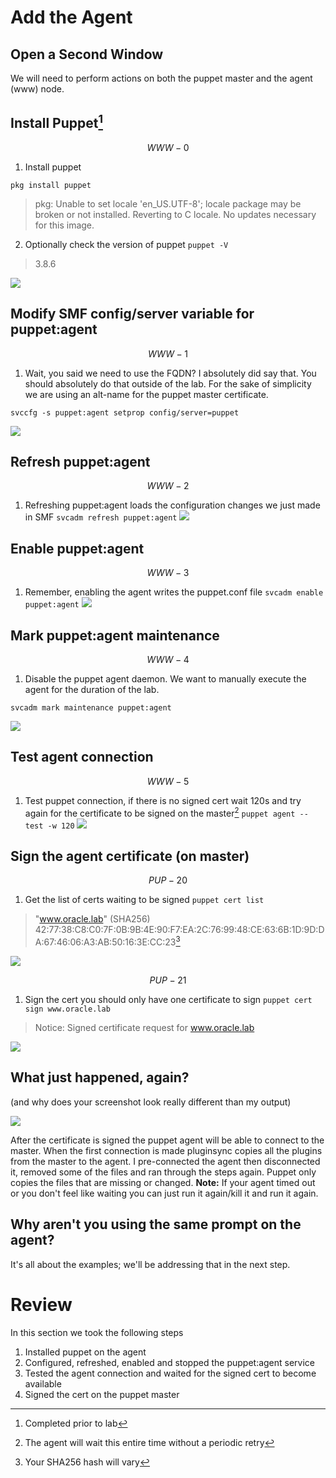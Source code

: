 # Add the Agent

## Open a Second Window

We will need to perform actions on both the puppet master and the agent \(www\) node.

## Install Puppet[^1]


$$
WWW-0
$$


1. Install puppet

  `pkg install puppet`

  > pkg: Unable to set locale 'en\_US.UTF-8'; locale package may be broken or
  > not installed.  Reverting to C locale.
  > No updates necessary for this image.

2. Optionally check the version of puppet
  `puppet -V`

  > 3.8.6

  ![](/images/ADD01-WWW-000-install-puppet.png)


## Modify SMF config\/server variable for puppet:agent


$$
WWW-1
$$


1. Wait, you said we need to use the FQDN?  I absolutely did say that. You should absolutely do that outside of the lab. For the sake of simplicity we are using an alt-name for the puppet master certificate.

  `svccfg -s puppet:agent setprop config/server=puppet`

  ![](/images/ADD01-WWW-001-svccfg.png)


## Refresh puppet:agent


$$
WWW-2
$$


1. Refreshing puppet:agent loads the configuration changes we just made in SMF
  `svcadm refresh puppet:agent`
  ![](/images/ADD01-WWW-002-svcadm-refresh.png)

## Enable puppet:agent


$$
WWW-3
$$


1. Remember, enabling the agent writes the puppet.conf file
  `svcadm enable puppet:agent`
  ![](/images/ADD01-WWW-003-svcadm-enable.png)

## Mark puppet:agent maintenance


$$
WWW-4
$$


1. Disable the puppet agent daemon. We want to manually execute the agent for the duration of the lab.

  `svcadm mark maintenance puppet:agent`

  ![](/images/ADD01-WWW-004-svcadm-mark.png)


## Test agent connection


$$
WWW-5
$$


1. Test puppet connection, if there is no signed cert wait 120s and try again for the certificate to be signed on the master[^3]
  `puppet agent --test -w 120`
  ![](/images/ADD01-WWW-005.0-puppet-agent.png)

## Sign the agent certificate \(on master\)


$$
PUP-20
$$


1. Get the list of certs waiting to be signed
  `puppet cert list`

  > "www.oracle.lab" \(SHA256\) 42:77:38:C8:C0:7F:0B:9B:4E:90:F7:EA:2C:76:99:48:CE:63:6B:1D:9D:DA:67:46:06:A3:AB:50:16:3E:CC:23[^2]


![](/images/ADD01-PUP-020-cert-list.png)


$$
PUP-21
$$


1. Sign the cert you should only have one certificate to sign
  `puppet cert sign www.oracle.lab`

  > Notice: Signed certificate request for www.oracle.lab


![](/images/ADD01-PUP-021-cert-sign.png)

## What just happened, again?

\(and why does your screenshot look really different than my output\)

![](/images/ADD01-WWW-005.1-pluginsync.png)

After the certificate is signed the puppet agent will be able to connect to the master. When the first connection is made pluginsync copies all the plugins from the master to the agent. I pre-connected the agent then disconnected it, removed some of the files and ran through the steps again. Puppet only copies the files that are missing or changed.
**Note:** If your agent timed out or you don't feel like waiting you can just run it again\/kill it and run it again.

## Why aren't you using the same prompt on the agent?

It's all about the examples; we'll be addressing that in the next step.

# Review

In this section we took the following steps

1. Installed puppet on the agent
2. Configured, refreshed, enabled and stopped the puppet:agent service
3. Tested the agent connection and waited for the signed cert to become available
4. Signed the cert on the puppet master

[^1]: Completed prior to lab

[^2]: Your SHA256 hash will vary

[^3]: The agent will wait this entire time without a periodic retry

